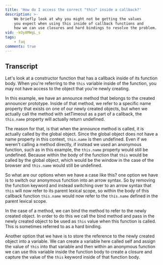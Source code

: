 ```yaml
---
title: 'How do I access the correct "this" inside a callback?'
description: >-
    We briefly look at why you might not be getting the values
    you expect when using this inside of callback functions and
    how we can use closures and hard bindings to resolve the problem.
vid: -kOyAMWgL_s
tags:
    - faq
comments: true
---
```

## Transcript

Let's look at a constructor function that has a callback inside of its function body. When you're referring to the `this` variable inside of the function, you may not have access to the object that you're newly creating.

In this example, we have an announce method that belongs to the created announcer prototype. Inside of that method, we refer to a specific name property that exists on one of our newly created objects, but when we actually call the method with setTimeout as a part of a callback, the `this.name` property will actually return undefined.

The reason for that, is that when the announce method is called, it is actually called by the global object. Since the global object does not have a name property in this context, `this.name` is then undefined. Even if we weren't calling a method directly, if instead we used an anonymous function, such as in this example, the `this.name` property would still be undefined. Because within the body of the function that `this` would be called by the global object, which would be the window in the case of the browser and `this.name` would still be undefined.

So what are our options when we have a case like this? one option we have is to switch our anonymous function into an arrow syntax. So by removing the function keyword and instead switching over to an arrow syntax that `this` will now refer to its parent lexical scope, so within the body of this callback function `this.name` would now refer to the `this.name` defined in the parent lexical scope.

In the case of a method, we can bind the method to refer to the newly created object. In order to do this we call the bind method and pass in the newly created object to be used as `this` value when this function is called. This is sometimes referred to as a hard binding.

Another option that we have is to store the reference to the newly created object into a variable. We can create a variable here called self and assign the value of `this` into that variable and then within an anonymous function we can use this variable inside the function body to create a closure and capture the value of the `this` keyword inside of that function body.